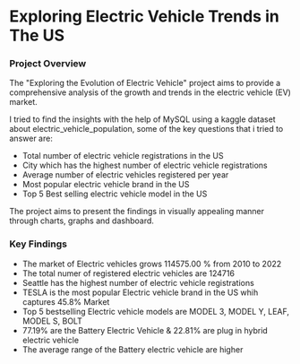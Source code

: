 # Exploring Electric Vehicle Trends in The US

### Project Overview 

The "Exploring the Evolution of Electric Vehicle" project aims to provide a comprehensive analysis of the growth and trends in the electric vehicle (EV) market.

I tried to find the insights with the help of MySQL using a kaggle dataset about electric_vehicle_population, some of the key questions that i tried to answer are:

* Total number of electric vehicle registrations in the US
* City which has the highest number of electric vehicle registrations
* Average number of electric vehicles registered per year
* Most popular electric vehicle brand in the US
* Top 5 Best selling electric vehicle model in the US



The project aims to present the findings in visually appealing manner through charts, graphs and dashboard.


### Key Findings 

* The market of Electric vehicles grows 114575.00 % from 2010 to 2022
* The total numer of registered electric vehicles are 124716
* Seattle has the highest number of electric vehicle registrations
* TESLA is the most popular Electric vehicle brand in the US whih captures 45.8% Market
* Top 5 bestselling Electric vehicle models are MODEL 3, MODEL Y, LEAF, MODEL S, BOLT
* 77.19% are the Battery Electric Vehicle & 22.81% are plug in hybrid electric vehicle 
* The average range of the Battery electric vehicle are higher 

